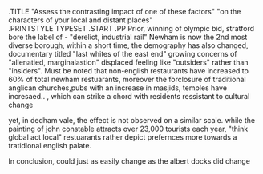 .TITLE "Assess the contrasting impact of one of these factors" "on the characters of your local and distant places"  
.PRINTSTYLE TYPESET
.START
.PP
Prior, winning of olympic bid, stratford bore the label of - "derelict, industrial rail" 
Newham is now the 2nd most diverse borough, within a short time, the demography has also changed,
documentary titled "last whites of the east end" 
growing concerns of "alienatied, marginalastion"
displaced feeling like "outsiders" rather than "insiders". Must be noted that non-english restaurants have increased to 60% of total newham restuarants, moreover the forclosure of traditional anglican churches,pubs with an increase in masjids, temples  have incresaed.. , which can strike a chord with residents ressistant to cultural change

yet, in dedham vale, the effect is not observed on a similar scale. while the painting of john constable attracts over 23,000 tourists each year, "think global act local" restuarants rather depict prefernces more towards a tratidional english palate.

In conclusion, could just as easily change as the albert docks did change 

